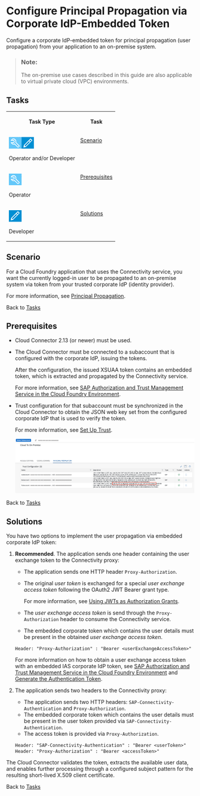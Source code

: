 <!-- loiodfecfb4be336426bb31cd2843baeb8d4 -->

# Configure Principal Propagation via Corporate IdP-Embedded Token

Configure a corporate IdP-embedded token for principal propagation \(user propagation\) from your application to an on-premise system.

> ### Note:  
> The on-premise use cases described in this guide are also applicable to virtual private cloud \(VPC\) environments.



<a name="loiodfecfb4be336426bb31cd2843baeb8d4__tasks"/>

## Tasks


<table>
<tr>
<th valign="top">

Task Type

</th>
<th valign="top">

Task

</th>
</tr>
<tr>
<td valign="top">

![](images/CS_TASK_Admin_Dev_7c2c6d8.png)

Operator and/or Developer

</td>
<td valign="top">

[Scenario](configure-principal-propagation-via-corporate-idp-embedded-token-dfecfb4.md#loiodfecfb4be336426bb31cd2843baeb8d4__scenario) 

</td>
</tr>
<tr>
<td valign="top">

![](images/CS_TASK_Admin_219b363.png)

Operator

</td>
<td valign="top">

[Prerequisites](configure-principal-propagation-via-corporate-idp-embedded-token-dfecfb4.md#loiodfecfb4be336426bb31cd2843baeb8d4__prereq) 

</td>
</tr>
<tr>
<td valign="top">

![](images/CS_TASK_Dev_a4c82d5.png)

Developer

</td>
<td valign="top">

[Solutions](configure-principal-propagation-via-corporate-idp-embedded-token-dfecfb4.md#loiodfecfb4be336426bb31cd2843baeb8d4__solutions)

</td>
</tr>
</table>



<a name="loiodfecfb4be336426bb31cd2843baeb8d4__scenario"/>

## Scenario

For a Cloud Foundry application that uses the Connectivity service, you want the currently logged-in user to be propagated to an on-premise system via token from your trusted corporate IdP \(identity provider\).

For more information, see [Principal Propagation](principal-propagation-e2cbb48.md).

Back to [Tasks](configure-principal-propagation-via-corporate-idp-embedded-token-dfecfb4.md#loiodfecfb4be336426bb31cd2843baeb8d4__tasks) 



<a name="loiodfecfb4be336426bb31cd2843baeb8d4__prereq"/>

## Prerequisites

-   Cloud Connector 2.13 \(or newer\) must be used.
-   The Cloud Connector must be connected to a subaccount that is configured with the corporate IdP, issuing the tokens.

    After the configuration, the issued XSUAA token contains an embedded token, which is extracted and propagated by the Connectivity service.

    For more information, see [SAP Authorization and Trust Management Service in the Cloud Foundry Environment](https://help.sap.com/docs/CP_AUTHORIZ_TRUST_MNG/ae8e8427ecdf407790d96dad93b5f723/6373bb7a96114d619bfdfdc6f505d1b9.html?version=Cloud).

-   Trust configuration for that subaccount must be synchronized in the Cloud Connector to obtain the JSON web key set from the configured corporate IdP that is used to verify the token.

    For more information, see [Set Up Trust](set-up-trust-a4ee70f.md).

    ![](images/CS_Principal_Propagation_via_corporate_IdP_embedded_token_bc21f96.png)


Back to [Tasks](configure-principal-propagation-via-corporate-idp-embedded-token-dfecfb4.md#loiodfecfb4be336426bb31cd2843baeb8d4__tasks) 



<a name="loiodfecfb4be336426bb31cd2843baeb8d4__solutions"/>

## Solutions

You have two options to implement the user propagation via embedded corporate IdP token:

1.  **Recommended**. The application sends one header containing the user exchange token to the Connectivity proxy:

    -   The application sends one HTTP header `Proxy-Authorization`.
    -   The original *user token* is exchanged for a special *user exchange access token* following the OAuth2 JWT Bearer grant type.

        For more information, see [Using JWTs as Authorization Grants](https://www.rfc-editor.org/rfc/rfc7523#section-2.1).

    -   The *user exchange access token* is send through the `Proxy-Authorization` header to consume the Connectivity service.
    -   The embedded corporate token which contains the user details must be present in the obtained *user exchange access token*.

    ```
    Header: "Proxy-Authorization" : "Bearer <userExchangeAccessToken>"
    
    ```

    For more information on how to obtain a user exchange access token with an embedded IAS corporate IdP token, see [SAP Authorization and Trust Management Service in the Cloud Foundry Environment](https://help.sap.com/docs/CP_AUTHORIZ_TRUST_MNG/ae8e8427ecdf407790d96dad93b5f723/6373bb7a96114d619bfdfdc6f505d1b9.html?version=Cloud) and [Generate the Authentication Token](configure-principal-propagation-via-user-exchange-token-39f538a.md#loio39f538ad62e144c58c056ebc34bb6890__generate).

2.  The application sends two headers to the Connectivity proxy:

    -   The application sends two HTTP headers: `SAP-Connectivity-Authentication` and `Proxy-Authorization`.
    -   The embedded corporate token which contains the user details must be present in the user token provided via `SAP-Connectivity-Authentication`.
    -   The access token is provided via `Proxy-Authorization`.

    ```
    Header: "SAP-Connectivity-Authentication" : "Bearer <userToken>"
    Header: "Proxy-Authorization" : "Bearer <accessToken>"
    ```


The Cloud Connector validates the token, extracts the available user data, and enables further processing through a configured subject pattern for the resulting short-lived X.509 client certificate.

Back to [Tasks](configure-principal-propagation-via-corporate-idp-embedded-token-dfecfb4.md#loiodfecfb4be336426bb31cd2843baeb8d4__tasks) 

